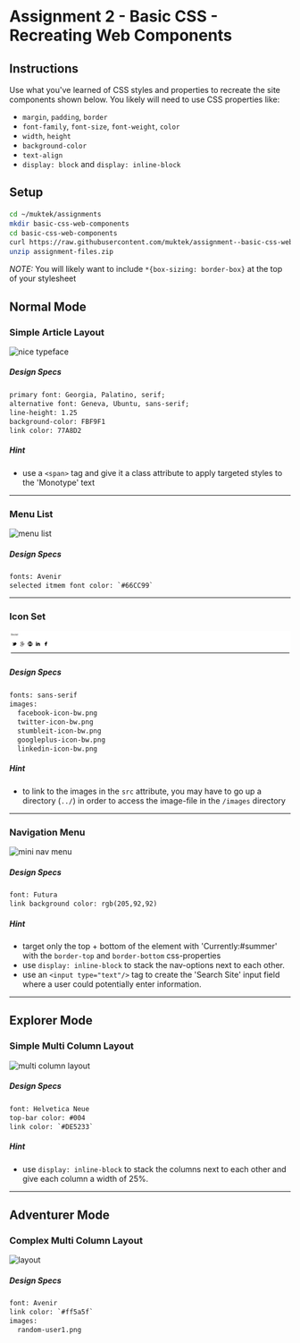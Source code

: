 # Assignment 2 - Basic CSS - Recreating Web Components

## Instructions

Use what you've learned of CSS styles and properties to recreate the site components shown below. You likely will need to use CSS properties like:

- `margin`, `padding`, `border`
- `font-family`, `font-size`, `font-weight`, `color`
- `width`, `height`
- `background-color`
- `text-align`
- `display: block` and `display: inline-block`

## Setup

```sh
cd ~/muktek/assignments
mkdir basic-css-web-components
cd basic-css-web-components
curl https://raw.githubusercontent.com/muktek/assignment--basic-css-web-components/master/README.md > assignment-files.zip
unzip assignment-files.zip
```

*NOTE:* You will likely want to include `*{box-sizing: border-box}` at the top of your stylesheet

## Normal Mode

### Simple Article Layout

![nice typeface](https://raw.githubusercontent.com/t3patterson/TIY-2016-Q3/master/assignments/basic-css-web-components/example-components/nice-typeface.png)

##### Design Specs

```
primary font: Georgia, Palatino, serif;
alternative font: Geneva, Ubuntu, sans-serif;
line-height: 1.25
background-color: FBF9F1
link color: 77A8D2
```

##### Hint

+ use a `<span>` tag and give it a class attribute to apply targeted styles to the 'Monotype' text

<hr/>

### Menu List

![menu list](https://raw.githubusercontent.com/t3patterson/TIY-2016-Q3/master/assignments/basic-css-web-components/example-components/menu-list.png)

##### *Design Specs*

```
fonts: Avenir
selected itmem font color: `#66CC99`
```


<hr/>

### Icon Set

![inline block icon set](./example-components/inline-icon-set.png)

##### *Design Specs*

```
fonts: sans-serif
images:
  facebook-icon-bw.png
  twitter-icon-bw.png
  stumbleit-icon-bw.png
  googleplus-icon-bw.png
  linkedin-icon-bw.png
```

##### Hint
- to link to the images in the `src` attribute, you may have to go up a directory (`../`) in order to access the image-file in the `/images` directory 	

<hr/>

### Navigation Menu

![mini nav menu](https://raw.githubusercontent.com/t3patterson/TIY-2016-Q3/master/assignments/basic-css-web-components/example-components/mini-nav-menu.png)

##### *Design Specs*

```
font: Futura
link background color: rgb(205,92,92)
```

##### Hint
- target only the top + bottom of the element with 'Currently:#summer'  with the `border-top` and `border-bottom` css-properties
- use `display: inline-block` to stack the nav-options next to each other.
- use an `<input type="text"/>` tag to create the 'Search Site' input field where a user could potentially enter information.

<hr/>

## Explorer Mode

### Simple Multi Column Layout
![multi column layout](https://raw.githubusercontent.com/t3patterson/TIY-2016-Q3/master/assignments/basic-css-web-components/example-components/basic-column-layout.png)

##### *Design Specs*
```
font: Helvetica Neue
top-bar color: #004
link color: `#DE5233`
```
##### Hint
- use `display: inline-block` to stack the columns next to each other and give each column a width of 25%.


<hr/>

## Adventurer Mode

### Complex Multi Column Layout

![layout](https://raw.githubusercontent.com/t3patterson/TIY-2016-Q3/master/assignments/basic-css-web-components/example-components/extended-layout.png)

##### *Design Specs*

```
font: Avenir
link color: `#ff5a5f`
images:
  random-user1.png
```
